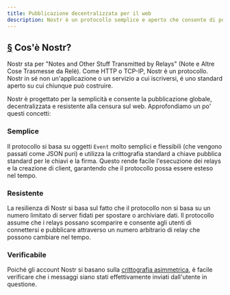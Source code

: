 ```yaml
---
title: Pubblicazione decentralizzata per il web
description: Nostr è un protocollo semplice e aperto che consente di pubblicare sul web in maniera globale (value-for-value) e resistente alla censura.
---
```


## [§](#cose-nostr) Cos'è Nostr?

Nostr sta per "Notes and Other Stuff Transmitted by Relays" (Note e Altre Cose Trasmesse da Relè). Come HTTP o TCP-IP, Nostr è un protocollo. Nostr in sé non un'applicazione o un servizio a cui iscriversi, é uno standard aperto su cui chiunque può costruire.

Nostr è progettato per la semplicità e consente la pubblicazione globale, decentralizzata e resistente alla censura sul web. Approfondiamo un po' questi concetti:

### Semplice

Il protocollo si basa su oggetti `Event` molto semplici e flessibili (che vengono passati come JSON puri) e utilizza la crittografia standard a chiave pubblica standard per le chiavi e la firma. Questo rende facile l'esecuzione dei relays e la creazione di client, garantendo che il protocollo possa essere esteso nel tempo.

### Resistente

La resilienza di Nostr si basa sul fatto che il protocollo non si basa su un numero limitato di server fidati per spostare o archiviare dati. Il protocollo assume che i relays possano scomparire e consente agli utenti di connettersi e pubblicare attraverso un numero arbitrario di relay che possono cambiare nel tempo.

### Verificabile

Poiché gli account Nostr si basano sulla [crittografia asimmetrica](https://it.wikipedia.org/wiki/Crittografia_asimmetrica), è facile verificare che i messaggi siano stati effettivamente inviati dall'utente in questione.

